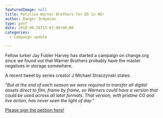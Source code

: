 ```yaml
---
featuredImage: null
title: Petition Warner Brothers for B5 in HD!
author: Ranger 3ndymion
type: post
date: 2018-06-26T15:07:00+00:00
categories:
  - Campaign update

---
```


Fellow lurker Jay Fubler Harvey has started a campaign on change.org since we found out that Warner Brothers probably have the master negatives in storage somewhere.

A recent tweet by series creator J Michael Straczynski states:

_"But at the end of each season we were required to transfer all digital assets direct to film, frame by frame, so Warners could have a version that could be used across all later formats. That version, with pristine CG and live action, has never seen the light of day."_

[Please sign the petition here!](https://www.change.org/p/warner-brothers-release-babylon-5-in-high-definition-using-master-negatives)
